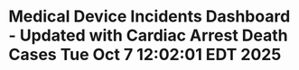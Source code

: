 # Medical Device Incidents Dashboard - Updated with Cardiac Arrest Death Cases Tue Oct  7 12:02:01 EDT 2025

